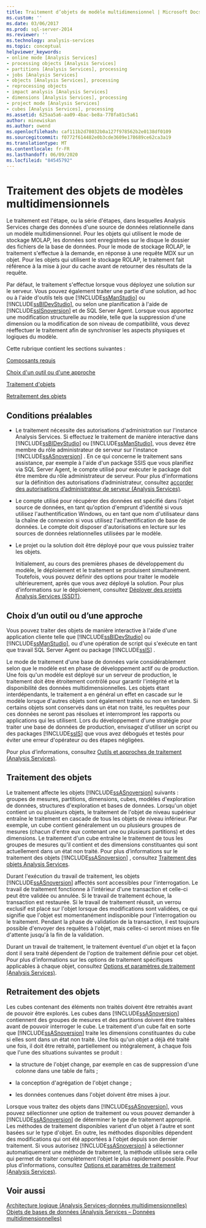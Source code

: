 ```yaml
---
title: Traitement d’objets de modèle multidimensionnel | Microsoft Docs
ms.custom: ''
ms.date: 03/06/2017
ms.prod: sql-server-2014
ms.reviewer: ''
ms.technology: analysis-services
ms.topic: conceptual
helpviewer_keywords:
- online mode [Analysis Services]
- processing objects [Analysis Services]
- partitions [Analysis Services], processing
- jobs [Analysis Services]
- objects [Analysis Services], processing
- reprocessing objects
- impact analysis [Analysis Services]
- dimensions [Analysis Services], processing
- project mode [Analysis Services]
- cubes [Analysis Services], processing
ms.assetid: 625aa5a6-aa09-4bac-be8a-778fa81c5a61
author: minewiskan
ms.author: owend
ms.openlocfilehash: caf111b2d78032b0a127f978562b2e0138df0109
ms.sourcegitcommit: f0772f614482e0b3cde3609e178689ce62ca3a19
ms.translationtype: MT
ms.contentlocale: fr-FR
ms.lasthandoff: 06/09/2020
ms.locfileid: "84545792"
---
```

# <a name="multidimensional-model-object-processing"></a>Traitement des objets de modèles multidimensionnels
  Le traitement est l'étape, ou la série d'étapes, dans lesquelles Analysis Services charge des données d'une source de données relationnelle dans un modèle multidimensionnel. Pour les objets qui utilisent le mode de stockage MOLAP, les données sont enregistrées sur le disque le dossier des fichiers de la base de données. Pour le mode de stockage ROLAP, le traitement s'effectue à la demande, en réponse à une requête MDX sur un objet. Pour les objets qui utilisent le stockage ROLAP, le traitement fait référence à la mise à jour du cache avant de retourner des résultats de la requête.  
  
 Par défaut, le traitement s'effectue lorsque vous déployez une solution sur le serveur. Vous pouvez également traiter une partie d'une solution, ad hoc ou à l'aide d'outils tels que [!INCLUDE[ssManStudio](../../includes/ssmanstudio-md.md)] ou [!INCLUDE[ssBIDevStudio](../../includes/ssbidevstudio-md.md)], ou selon une planification à l'aide de [!INCLUDE[ssISnoversion](../../includes/ssisnoversion-md.md)] et de SQL Server Agent. Lorsque vous apportez une modification structurelle au modèle, telle que la suppression d'une dimension ou la modification de son niveau de compatibilité, vous devez réeffectuer le traitement afin de synchroniser les aspects physiques et logiques du modèle.  
  
 Cette rubrique contient les sections suivantes :  
  
 [Composants requis](#bkmk_prereq)  
  
 [Choix d'un outil ou d'une approche](#bkmk_tool)  
  
 [Traitement d'objets](#bkmk_proc)  
  
 [Retraitement des objets](#bkmk_reproc)  
  
##  <a name="prerequisites"></a><a name="bkmk_prereq"></a> Conditions préalables  
  
-   Le traitement nécessite des autorisations d'administration sur l'instance Analysis Services. Si effectuez le traitement de manière interactive dans [!INCLUDE[ssBIDevStudio](../../includes/ssbidevstudio-md.md)] ou [!INCLUDE[ssManStudio](../../includes/ssmanstudio-md.md)], vous devez être membre du rôle administrateur de serveur sur l'instance [!INCLUDE[ssASnoversion](../../includes/ssasnoversion-md.md)] . En ce qui concerne le traitement sans assistance, par exemple à l'aide d'un package SSIS que vous planifiez via SQL Server Agent, le compte utilisé pour exécuter le package doit être membre du rôle administrateur de serveur. Pour plus d’informations sur la définition des autorisations d’administrateur, consultez [accorder des autorisations d’administrateur de serveur &#40;Analysis Services&#41;](../instances/grant-server-admin-rights-to-an-analysis-services-instance.md).  
  
-   Le compte utilisé pour récupérer des données est spécifié dans l'objet source de données, en tant qu'option d'emprunt d'identité si vous utilisez l'authentification Windows, ou en tant que nom d'utilisateur dans la chaîne de connexion si vous utilisez l'authentification de base de données. Le compte doit disposer d'autorisations en lecture sur les sources de données relationnelles utilisées par le modèle.  
  
-   Le projet ou la solution doit être déployé pour que vous puissiez traiter les objets.  
  
     Initialement, au cours des premières phases de développement du modèle, le déploiement et le traitement se produisent simultanément. Toutefois, vous pouvez définir des options pour traiter le modèle ultérieurement, après que vous avez déployé la solution. Pour plus d’informations sur le déploiement, consultez [Déployer des projets Analysis Services &#40;SSDT&#41;](deploy-analysis-services-projects-ssdt.md).  
  
##  <a name="choosing-a-tool-or-approach"></a><a name="bkmk_tool"></a>Choix d’un outil ou d’une approche  
 Vous pouvez traiter des objets de manière interactive à l'aide d'une application cliente telle que [!INCLUDE[ssBIDevStudio](../../includes/ssbidevstudio-md.md)] ou [!INCLUDE[ssManStudio](../../includes/ssmanstudio-md.md)], ou d'une opération de script qui s'exécute en tant que travail SQL Server Agent ou package [!INCLUDE[ssIS](../../includes/ssis-md.md)] .  
  
 Le mode de traitement d'une base de données varie considérablement selon que le modèle est en phase de développement actif ou de production. Une fois qu'un modèle est déployé sur un serveur de production, le traitement doit être étroitement contrôlé pour garantir l'intégrité et la disponibilité des données multidimensionnelles. Les objets étant interdépendants, le traitement a en général un effet en cascade sur le modèle lorsque d'autres objets sont également traités ou non en tandem. Si certains objets sont conservés dans un état non traité, les requêtes pour ces données ne seront pas résolues et interrompront les rapports ou applications qui les utilisent. Lors du développement d'une stratégie pour traiter une base de données de production, envisagez d'utiliser un script ou des packages [!INCLUDE[ssIS](../../includes/ssis-md.md)] que vous avez débogués et testés pour éviter une erreur d'opérateur ou des étapes négligées.  
  
 Pour plus d’informations, consultez [Outils et approches de traitement &#40;Analysis Services&#41;](tools-and-approaches-for-processing-analysis-services.md).  
  
##  <a name="processing-objects"></a><a name="bkmk_proc"></a>Traitement des objets  
 Le traitement affecte les objets [!INCLUDE[ssASnoversion](../../includes/ssasnoversion-md.md)] suivants : groupes de mesures, partitions, dimensions, cubes, modèles d'exploration de données, structures d'exploration et bases de données. Lorsqu'un objet contient un ou plusieurs objets, le traitement de l'objet de niveau supérieur entraîne le traitement en cascade de tous les objets de niveau inférieur. Par exemple, un cube contient généralement un ou plusieurs groupes de mesures (chacun d'entre eux contenant une ou plusieurs partitions) et des dimensions. Le traitement d'un cube entraîne le traitement de tous les groupes de mesures qu'il contient et des dimensions constituantes qui sont actuellement dans un état non traité. Pour plus d’informations sur le traitement des objets [!INCLUDE[ssASnoversion](../../includes/ssasnoversion-md.md)] , consultez [Traitement des objets Analysis Services](processing-analysis-services-objects.md).  
  
 Durant l'exécution du travail de traitement, les objets [!INCLUDE[ssASnoversion](../../includes/ssasnoversion-md.md)] affectés sont accessibles pour l'interrogation. Le travail de traitement fonctionne à l'intérieur d'une transaction et celle-ci peut être validée ou annulée. Si le travail de traitement échoue, la transaction est restaurée. Si le travail de traitement réussit, un verrou exclusif est placé sur l'objet lorsque des modifications sont validées, ce qui signifie que l'objet est momentanément indisponible pour l'interrogation ou le traitement. Pendant la phase de validation de la transaction, il est toujours possible d'envoyer des requêtes à l'objet, mais celles-ci seront mises en file d'attente jusqu'à la fin de la validation.  
  
 Durant un travail de traitement, le traitement éventuel d'un objet et la façon dont il sera traité dépendent de l'option de traitement définie pour cet objet. Pour plus d’informations sur les options de traitement spécifiques applicables à chaque objet, consultez [Options et paramètres de traitement &#40;Analysis Services&#41;](processing-options-and-settings-analysis-services.md).  
  
##  <a name="reprocessing-objects"></a><a name="bkmk_reproc"></a>Retraitement des objets  
 Les cubes contenant des éléments non traités doivent être retraités avant de pouvoir être explorés. Les cubes dans [!INCLUDE[ssASnoversion](../../includes/ssasnoversion-md.md)] contiennent des groupes de mesures et des partitions doivent être traitées avant de pouvoir interroger le cube. Le traitement d'un cube fait en sorte que [!INCLUDE[ssASnoversion](../../includes/ssasnoversion-md.md)] traite les dimensions constituantes du cube si elles sont dans un état non traité. Une fois qu'un objet a déjà été traité une fois, il doit être retraité, partiellement ou intégralement, à chaque fois que l'une des situations suivantes se produit :  
  
-   la structure de l'objet change, par exemple en cas de suppression d'une colonne dans une table de faits ;  
  
-   la conception d'agrégation de l'objet change ;  
  
-   les données contenues dans l'objet doivent être mises à jour.  
  
 Lorsque vous traitez des objets dans [!INCLUDE[ssASnoversion](../../includes/ssasnoversion-md.md)], vous pouvez sélectionner une option de traitement ou vous pouvez demander à [!INCLUDE[ssASnoversion](../../includes/ssasnoversion-md.md)] de déterminer le type de traitement approprié. Les méthodes de traitement disponibles varient d'un objet à l'autre et sont basées sur le type d'objet. En outre, les méthodes disponibles dépendent des modifications qui ont été apportées à l'objet depuis son dernier traitement. Si vous autorisez [!INCLUDE[ssASnoversion](../../includes/ssasnoversion-md.md)] à sélectionner automatiquement une méthode de traitement, la méthode utilisée sera celle qui permet de traiter complètement l’objet le plus rapidement possible. Pour plus d’informations, consultez [Options et paramètres de traitement &#40;Analysis Services&#41;](processing-options-and-settings-analysis-services.md).  
  
## <a name="see-also"></a>Voir aussi  
 [Architecture logique &#40;Analysis Services-données multidimensionnelles&#41;](olap-logical/understanding-microsoft-olap-logical-architecture.md)   
 [Objets de bases de données &#40;Analysis Services – Données multidimensionnelles&#41;](olap-logical/database-objects-analysis-services-multidimensional-data.md)  
  
  
